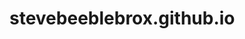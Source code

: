 # stevebeeblebrox.github.io

<!--

TODO:
JSON decycle
types

storage manager

Eventual stuff (new projects):
sql, qr codes, zip
service worker

Reworks:
RENAME
cors-fetch (OCI?)
SHML/ASTER
-->
